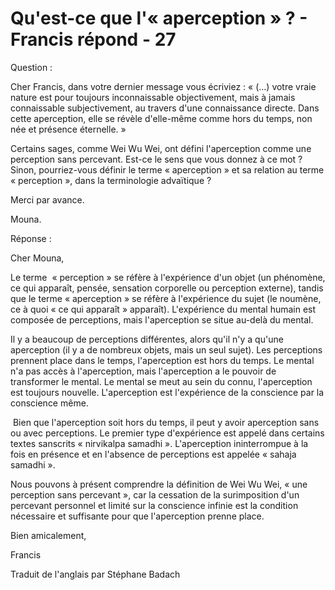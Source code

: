 # Qu'est-ce que l'« aperception » ? - Francis répond - 27

 

Question :

Cher Francis, dans votre dernier message vous &eacute;criviez : &laquo; (...) votre vraie nature est pour toujours inconnaissable objectivement, mais &agrave; jamais connaissable subjectivement, au travers d'une connaissance directe. Dans cette aperception, elle se r&eacute;v&egrave;le d'elle-m&ecirc;me comme hors du temps, non n&eacute;e et pr&eacute;sence &eacute;ternelle. &raquo;

Certains sages, comme Wei Wu Wei, ont d&eacute;fini l'aperception comme une perception sans percevant. Est-ce le sens que vous donnez &agrave; ce mot ? Sinon, pourriez-vous d&eacute;finir le terme &laquo; aperception &raquo; et sa relation au terme &laquo; perception &raquo;, dans la terminologie adva&iuml;tique ?

Merci par avance.

Mouna.

R&eacute;ponse :

Cher Mouna,

Le terme&nbsp; &laquo; perception &raquo; se r&eacute;f&egrave;re &agrave; l'exp&eacute;rience d'un objet (un ph&eacute;nom&egrave;ne, ce qui appara&icirc;t, pens&eacute;e, sensation corporelle ou perception externe), tandis que le terme &laquo; aperception &raquo; se r&eacute;f&egrave;re &agrave; l'exp&eacute;rience du sujet (le noum&egrave;ne, ce &agrave; quoi &laquo; ce qui appara&icirc;t &raquo; appara&icirc;t). L'exp&eacute;rience du mental humain est compos&eacute;e de perceptions, mais l'aperception se situe au-del&agrave; du mental.

Il y a beaucoup de perceptions diff&eacute;rentes, alors qu'il n'y a qu'une aperception (il y a de nombreux objets, mais un seul sujet). Les perceptions prennent place dans le temps, l'aperception est hors du temps. Le mental n'a pas acc&egrave;s &agrave; l'aperception, mais l'aperception a le pouvoir de transformer le mental. Le mental se meut au sein du connu, l'aperception est toujours nouvelle. L'aperception est l'exp&eacute;rience de la conscience par la conscience m&ecirc;me.

&nbsp;Bien que l'aperception soit hors du temps, il peut y avoir aperception sans ou avec perceptions. Le premier type d'exp&eacute;rience est appel&eacute; dans certains textes sanscrits &laquo; nirvikalpa samadhi &raquo;. L'aperception ininterrompue &agrave; la fois en pr&eacute;sence et en l'absence de perceptions est appel&eacute;e &laquo; sahaja samadhi &raquo;.

Nous pouvons &agrave; pr&eacute;sent comprendre la d&eacute;finition de Wei Wu Wei, &laquo; une perception sans percevant &raquo;, car la cessation de la surimposition d'un percevant personnel et limit&eacute; sur la conscience infinie est la condition n&eacute;cessaire et suffisante pour que l'aperception prenne place.

Bien amicalement,

Francis

Traduit de l'anglais par St&eacute;phane Badach &nbsp;

